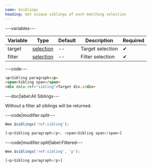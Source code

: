```yaml
---
name: $siblings
heading: Get unique siblings of each matching selection
---
```


---variables---

| Variable | Type | Default | Description | Required |
| -- | -- | -- | -- | -- |
| target | [selection](/script#selection) | -- | Target selection | ✔ |
| filter | [selection](/script#selection) | -- | Filter selection | ✔ |

---code---

```html
<p>Sibling paragraph</p>
<span>Sibling span</span>
<div data-ref="sibling">Target div.</div>
```

---doc|label:All Siblings---

Without a filter all siblings will be returned.

---code|modifier:split---

```javascript
Wee.$siblings('ref:sibling');
```

```javascript
[<p>Sibling paragraph</p>, <span>Sibling span</span>]
```

---code|modifier:split|label:Filtered---

```javascript
Wee.$siblings('ref:sibling', 'p');
```

```javascript
[<p>Sibling paragraph</p>]
```